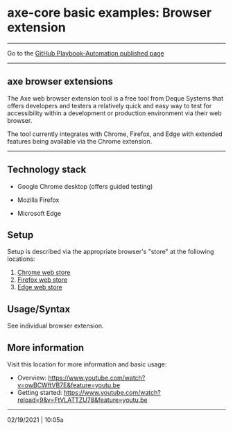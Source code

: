 # axe-core basic examples: Browser extension

<hr>

Go to the [GitHub Playbook-Automation published page](https://section508coordinators.github.io/Dev-Automation/)

<hr>

## axe browser extensions

The Axe web browser extension tool is a free tool from Deque Systems that offers developers and testers a relatively quick and easy way to test for accessibility within a development or production environment via their web browser.

The tool currently integrates with Chrome, Firefox, and Edge with extended features being available via the Chrome extension.

<hr>

## Technology stack

- Google Chrome desktop (offers guided testing)

- Mozilla Firefox

- Microsoft Edge

  

## Setup

Setup is described via the appropriate browser's "store" at the following locations:

1. [Chrome web store](https://chrome.google.com/webstore/detail/axe-web-accessibility-tes/lhdoppojpmngadmnindnejefpokejbdd?hl=en-US)
2. [Firefox web store](https://addons.mozilla.org/en-US/firefox/addon/axe-devtools/)
3. [Edge web store](https://microsoftedge.microsoft.com/addons/detail/axe-web-accessibility-t/kcenlimkmjjkdfcaleembgmldmnnlfkn)

## Usage/Syntax

See individual browser extension.

## More information

Visit this location for more information and basic usage:

- Overview: https://www.youtube.com/watch?v=owBCWftVB7E&feature=youtu.be
- Getting started: https://www.youtube.com/watch?reload=9&v=FtVLATTZU78&feature=youtu.be 

<hr>

02/19/2021 | 10:05a
